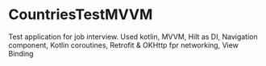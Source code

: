# CountriesTestMVVM
Test application for job interview. Used kotlin, MVVM, Hilt as DI, Navigation component, Kotlin coroutines, Retrofit &amp; OKHttp fpr networking, View Binding
